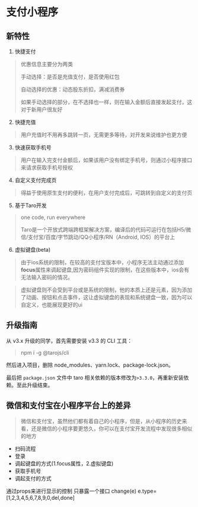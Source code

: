 # 支付小程序

## 新特性

1. 快捷支付
> 优惠信息主要分为两类
>
>   手动选择：是否是充值支付，是否使用红包
>
>   自动选择的优惠：动态股东折扣，满减消费券
>
> 如果手动选择的部分，在不选择也一样，则在输入金额后直接发起支付，这对于新用户很友好

2. 快捷充值
> 用户充值时不用再多跳转一页，无需更多等待，对开发来说维护也更方便

3. 快速获取手机号
> 用户在输入完支付金额后，如果该用户没有绑定手机号，则通过小程序接口来请求获取手机号授权

4. 自定义支付完成页
> 得益于使用原生支付的便利，在用户支付完成后，可跳转到自定义的支付页

5. 基于Taro开发
> one code, run everywhere
>
> Taro是一个开放式跨端跨框架解决方案，编译后的代码可运行在包括H5/微信/支付宝/百度/字节跳动/QQ小程序/RN（Android, IOS）的平台上

6. 虚拟键盘(beta)
> 由于ios系统的限制，在较高的支付宝版本中，小程序无法主动通过添加**focus**属性来调起键盘,因为密码组件实现的限制，在这些版本中，ios会有无法输入密码的情况。

> 虚拟键盘则不会受到平台或是系统的限制，他的本质上还是元素，因为添加了动画、按钮和点击事件，这让虚拟键盘的表现和系统键盘一致，因为可以自定义，也能展现更好的ui

## 升级指南

从 v3.x 升级的同学，首先需要安装 v3.3 的 CLI 工具：

> npm i -g @tarojs/cli

然后进入项目，删除 node_modules、yarn.lock、package-lock.json。

最后把
`package.json` 文件中 taro 相关依赖的版本修改为`>3.3.0`，再重新安装依赖。至此升级结束。

## 微信和支付宝在小程序平台上的差异
> 微信和支付宝，虽然他们都有着自己的小程序，但是，从小程序的历史来看，还是微信的小程序要更悠久，你可以在支付宝开发流程中发现很多相似的地方

* 扫码流程
* 登录
* 调起键盘的方式(1.focus属性，2.虚拟键盘)
* 获取手机号
* 调起支付的方式

通过props来进行显示的控制
只暴露一个接口 change(e)   e.type=[1,2,3,4,5,6,7,8,9,0,del,done]
